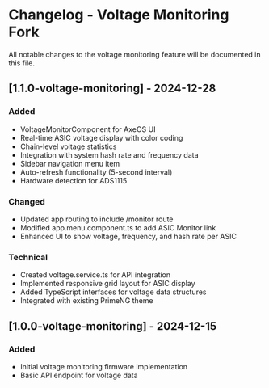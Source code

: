 # Changelog - Voltage Monitoring Fork

All notable changes to the voltage monitoring feature will be documented in this file.

## [1.1.0-voltage-monitoring] - 2024-12-28

### Added
- VoltageMonitorComponent for AxeOS UI
- Real-time ASIC voltage display with color coding
- Chain-level voltage statistics
- Integration with system hash rate and frequency data
- Sidebar navigation menu item
- Auto-refresh functionality (5-second interval)
- Hardware detection for ADS1115

### Changed
- Updated app routing to include /monitor route
- Modified app.menu.component.ts to add ASIC Monitor link
- Enhanced UI to show voltage, frequency, and hash rate per ASIC

### Technical
- Created voltage.service.ts for API integration
- Implemented responsive grid layout for ASIC display
- Added TypeScript interfaces for voltage data structures
- Integrated with existing PrimeNG theme

## [1.0.0-voltage-monitoring] - 2024-12-15

### Added
- Initial voltage monitoring firmware implementation
- Basic API endpoint for voltage data
